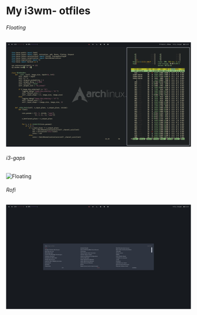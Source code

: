 # My i3wm- otfiles
###### Floating 
![Tiling](/screenshots/tiling.png)
###### i3-gaps
![Floating](/screenshots/02.png)
###### Rofi
![Rofi](/screenshots/rofi.png)
